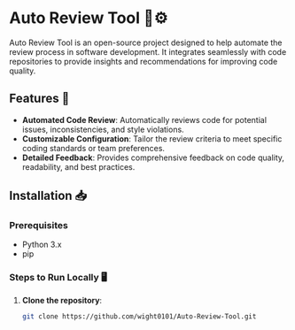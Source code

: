 # Auto Review Tool 📝⚙️

Auto Review Tool is an open-source project designed to help automate the review process in software development. It integrates seamlessly with code repositories to provide insights and recommendations for improving code quality.

## Features 🚀

- **Automated Code Review**: Automatically reviews code for potential issues, inconsistencies, and style violations.
- **Customizable Configuration**: Tailor the review criteria to meet specific coding standards or team preferences.
- **Detailed Feedback**: Provides comprehensive feedback on code quality, readability, and best practices.

## Installation 📥

### Prerequisites

- Python 3.x
- pip

### Steps to Run Locally 🖥️

1. **Clone the repository**:
   ```bash
   git clone https://github.com/wight0101/Auto-Review-Tool.git
